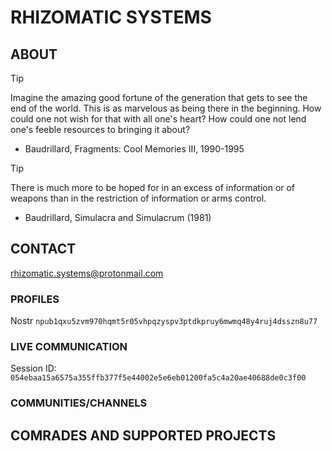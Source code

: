 # RHIZOMATIC SYSTEMS <!-- document version 0.3.7 -->
## ABOUT
> [!TIP]
> Imagine the amazing good fortune of the generation that gets to see the end of the world. This is as marvelous as being there in the beginning. How could one not wish for that with all one's heart? How could one not lend one's feeble resources to bringing it about?
> - Baudrillard, Fragments: Cool Memories III, 1990-1995

> [!TIP]
> There is much more to be hoped for in an excess of information or of weapons than in the restriction of information or arms control.
> - Baudrillard, Simulacra and Simulacrum (1981)
<!--
> [!TIP]
> A concept is a brick. it can be used to build a courthouse of reason, or thrown through a window. -->
## CONTACT
rhizomatic.systems@protonmail.com
### PROFILES
Nostr
```npub1qxu5zvm970hqmt5r05vhpqzyspv3ptdkpruy6mwmq48y4ruj4dsszn8u77```
### LIVE COMMUNICATION
Session ID:
```054ebaa15a6575a355ffb377f5e44002e5e6eb01200fa5c4a20ae40688de0c3f00```
### COMMUNITIES/CHANNELS
## COMRADES AND SUPPORTED PROJECTS
<!--
This list is not comprehensive, but includes projects that reflect the ethos of Rhizomatic Systems
- Rnode by xxxxxx (GitHub Repo)
- Nostr Protocol
- FOSSCAD  -->


<!--

**Here are some ideas to get you started:**

🙋‍♀️ A short introduction - what is your organization all about?
🌈 Contribution guidelines - how can the community get involved?
👩‍💻 Useful resources - where can the community find your docs? Is there anything else the community should know?
🍿 Fun facts - what does your team eat for breakfast?
🧙 Remember, you can do mighty things with the power of [Markdown](https://docs.github.com/github/writing-on-github/getting-started-with-writing-and-formatting-on-github/basic-writing-and-formatting-syntax)
-->
